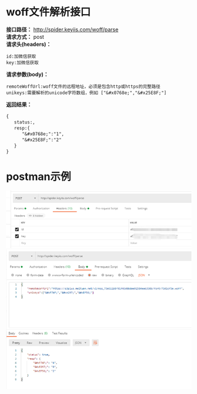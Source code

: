 # woff文件解析接口
**接口路径：** http://spider.keyiis.com/woff/parse  
**请求方式：** post  
**请求头(headers)：**   
```
id:加微信获取
key:加微信获取
```
**请求参数(body)：**  
```
remoteWoffUrl:woff文件的远程地址，必须是包含http或https的完整路径
unikeys:需要解析的unicode字符数组，例如 ["&#x0768e;","&#x25E8F;"]
```
**返回结果：**  
```
{
   status:,
   resp:{
      "&#x0768e;":"1",
      "&#x25E8F;":"2"
   }
}
```
# postman示例
![image](https://github.com/keyiis/spider/blob/main/postman-headers.png)  
![image](https://github.com/keyiis/spider/blob/main/postman.png)
